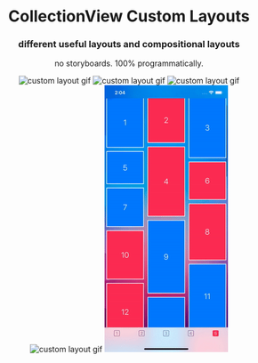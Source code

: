 <h1 align="center">CollectionView Custom Layouts</h1>
<h3 align="center">different useful layouts and compositional layouts</h3>
<p align="center">no storyboards. 100% programmatically.</p>

<p align="center">
  <img src="/GIFs/gif1.gif" alt="custom layout gif">
  <img src="/GIFs/gif2.gif" alt="custom layout gif">
  <img src="/GIFs/gif3.gif" alt="custom layout gif"><br/>
  <img src="/GIFs/gif4.gif" alt="custom layout gif">
  <img src="/GIFs/gif5.gif" alt="custom layout gif">
</p>
